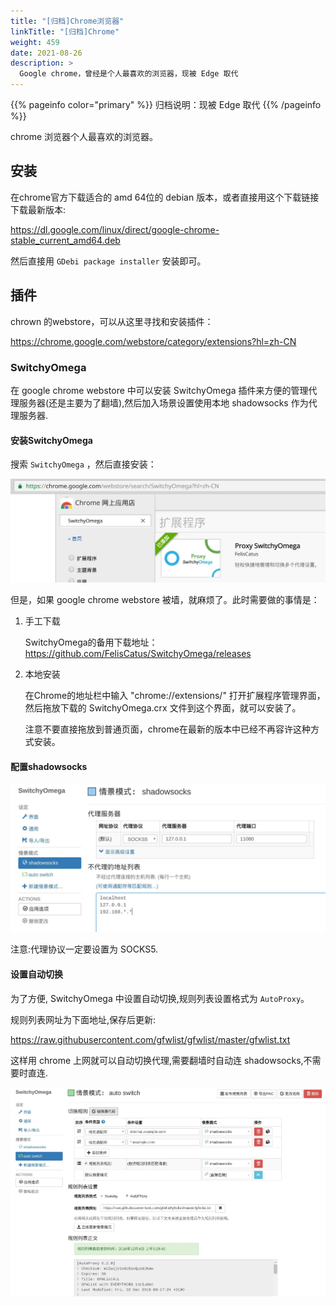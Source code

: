 ```yaml
---
title: "[归档]Chrome浏览器"
linkTitle: "[归档]Chrome"
weight: 459
date: 2021-08-26
description: >
  Google chrome，曾经是个人最喜欢的浏览器，现被 Edge 取代
---
```


{{% pageinfo color="primary" %}}
归档说明：现被 Edge 取代
{{% /pageinfo %}}

chrome 浏览器个人最喜欢的浏览器。

## 安装

在chrome官方下载适合的 amd 64位的 debian 版本，或者直接用这个下载链接下载最新版本:

https://dl.google.com/linux/direct/google-chrome-stable_current_amd64.deb

然后直接用 `GDebi package installer` 安装即可。

## 插件

chrown 的webstore，可以从这里寻找和安装插件：

https://chrome.google.com/webstore/category/extensions?hl=zh-CN

### SwitchyOmega

在 google chrome webstore 中可以安装 SwitchyOmega 插件来方便的管理代理服务器(还是主要为了翻墙),然后加入场景设置使用本地 shadowsocks 作为代理服务器.

#### 安装SwitchyOmega

搜索 `SwitchyOmega` ，然后直接安装：

![](images/switchy_search.jpg)

但是，如果 google chrome webstore 被墙，就麻烦了。此时需要做的事情是：

1. 手工下载

	SwitchyOmega的备用下载地址： https://github.com/FelisCatus/SwitchyOmega/releases

2. 本地安装

	在Chrome的地址栏中输入 "chrome://extensions/" 打开扩展程序管理界面，然后拖放下载的 SwitchyOmega.crx 文件到这个界面，就可以安装了。

    注意不要直接拖放到普通页面，chrome在最新的版本中已经不再容许这种方式安装。

#### 配置shadowsocks

![](images/switchy_shadowsocks.jpg)

注意:代理协议一定要设置为 SOCKS5.

#### 设置自动切换

为了方便, SwitchyOmega 中设置自动切换,规则列表设置格式为 `AutoProxy`。

规则列表网址为下面地址,保存后更新:

https://raw.githubusercontent.com/gfwlist/gfwlist/master/gfwlist.txt

这样用 chrome 上网就可以自动切换代理,需要翻墙时自动连 shadowsocks,不需要时直连.

![](images/switchy_auto_switch.jpg)